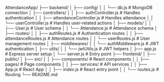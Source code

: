 AttendanceApp/
├── backend/
│   ├── config/
│   │   └── db.js                  # MongoDB connection
│   ├── controllers/
│   │   ├── authController.js      # Handles authentication
│   │   ├── attendanceController.js # Handles attendance
│   │   └── userController.js      # Handles user-related actions
│   ├── models/
│   │   ├── User.js                # User schema
│   │   └── Attendance.js          # Attendance schema
│   ├── routes/
│   │   ├── authRoutes.js          # Authentication routes
│   │   ├── attendanceRoutes.js    # Attendance routes
│   │   └── userRoutes.js          # User management routes
│   ├── middlewares/
│   │   └── authMiddleware.js      # JWT authentication
│   ├── utils/
│   │   └── jwtUtils.js            # JWT helpers
│   ├── app.js                     # Express server setup
│   └── server.js                  # Entry point
├── frontend/
│   ├── public/
│   ├── src/
│   │   ├── components/            # React components
│   │   ├── pages/                 # Page components
│   │   ├── services/              # API services
│   │   ├── App.js                 # React App
│   │   ├── index.js               # React entry point
│   │   └── routes.js              # Routing
└── README.md
